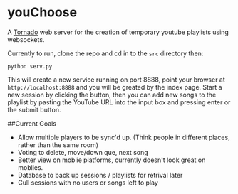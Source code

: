 youChoose
=========

A [Tornado](http://www.tornadoweb.org/en/stable/) web server for the creation of temporary youtube playlists using websockets. 

Currently to run, clone the repo and cd in to the `src` directory then:

    python serv.py
    
This will create a new service running on port 8888, point your browser at `http://localhost:8888` and you will be greated by the index page. Start a new session by clicking the button, then you can add new songs to the playlist by pasting the YouTube URL into the input box and pressing enter or the submit button.


##Current Goals

* Allow multiple players to be sync'd up. (Think people in different places, rather than the same room)
* Voting to delete, move/down que, next song
* Better view on moblie platforms, currently doesn't look great on moblies.
* Database to back up sessions / playlists for retrival later
* Cull sessions with no users or songs left to play
